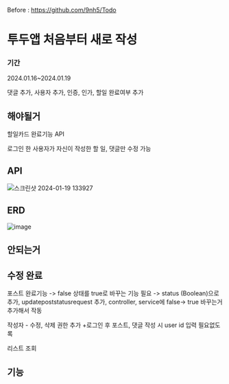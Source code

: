 Before :  https://github.com/9nh5/Todo

<h1>투두앱 처음부터 새로 작성</h1>

<h3>기간</h3>
2024.01.16~2024.01.19

댓글 추가, 사용자 추가, 인증, 인가, 할일 완료여부 추가

<h2>해야될거</h2>

할일카드 완료기능 API

로그인 한 사용자가 자신이 작성한 할 일, 댓글만 수정 가능


<h2>API</h2>

![스크린샷 2024-01-19 133927](https://github.com/9nh5/TodoProject/assets/151013731/1d4cf01e-e824-4128-8528-10bae5bdd2f7)



<h2>ERD</h2>

![image](https://github.com/9nh5/TodoProject/assets/151013731/35e3a4c5-baeb-4a59-8814-197f334c7a8c)




 <h2>안되는거</h2>


<h2>수정 완료</h2>

포스트 완료기능 -> false 상태를 true로 바꾸는 기능 필요
 -> status (Boolean)으로 추가, updatepoststatusrequest 추가, controller, service에 false-> true 바꾸는거 추가해서 작동

작성자 - 수정, 삭제 권한 추가
+로그인 후 포스트, 댓글 작성 시 user id 입력 필요없도록

리스트 조회

<h2>기능</h2>
